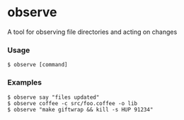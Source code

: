 # observe

A tool for observing file directories and acting on changes

### Usage

```
$ observe [command]
```

### Examples
```
$ observe say "files updated"
$ observe coffee -c src/foo.coffee -o lib
$ observe "make giftwrap && kill -s HUP 91234"
```

